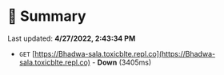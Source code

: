 # 📖 Summary
Last updated: **4/27/2022, 2:43:34 PM**

- `GET` [https://Bhadwa-sala.toxicblte.repl.co](https://Bhadwa-sala.toxicblte.repl.co) - **Down** (3405ms)
